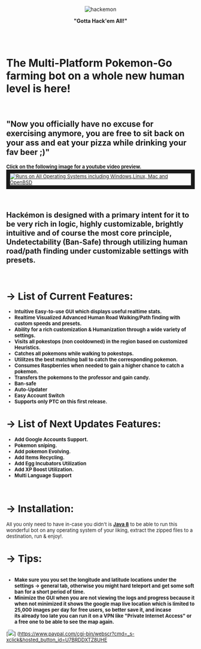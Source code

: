 
 
<p align="center"><img src="http://puu.sh/qlIQC/7b9adb7a67.png" alt="hackemon"></p>

<p align="center"><b>"Gotta Hack'em All!"</b></p>

<br><br> <h1><b>The Multi-Platform Pokemon-Go farming bot on a whole new human level is here! </b></h1><br><h2><b>"Now</b> you officially have no excuse for exercising anymore, you are free to sit back on your ass and eat your pizza while drinking your fav beer ;)"</h2>
 
 <font size=2px><b>Click on the following image for a youtube video preview.</b><font>
<a href="http://www.youtube.com/watch?feature=player_embedded&v=F6pjaP6Gtcs" target="_blank"><img src="http://puu.sh/qlOr9/992a8ee568.png" 
alt="Runs on All Operating Systems including Windows,Linux, Mac and OpenBSD"  border="10" /></a>

<br>

<h2><b>Hackémon</b> is designed with a primary intent for it to be very rich in logic, highly customizable, brightly intuitive and of course the most core principle, Undetectability (Ban-Safe) through utilizing human road/path finding under customizable settings with presets.</h2>
<br>
<b><h1>→ List of Current Features:</h1></b>
<b>
<ul>
<li>Intuitive Easy-to-use GUI which displays useful realtime stats.</li>
<li>Realtime Visualized Advanced Human Road Walking/Path finding with custom speeds and presets.</li>
<li>Ability for a rich customization & Humanization through a wide variety of settings. </li>
<li>Visits all pokestops (non cooldowned) in the region based on customized Heuristics. </li>
<li>Catches all pokemons while walking to pokestops.</li>
<li>Utilitzes the best matching ball to catch the corresponding pokemon.</li>
<li>Consumes Raspberries when needed to gain a higher chance to catch a pokemon.</li>
<li>Transfers the pokemons to the professor and gain candy.</li>
<li>Ban-safe</li>
<li>Auto-Updater</li>
<li>Easy Account Switch</li>
<li>Supports only PTC on this first release. </li>
</ul>
</b>

<b><h1>→ List of Next Updates Features:</h1></b>
<ul>
<b>
<li>Add Google Accounts Support.</li>
<li>Pokemon sniping.</li>
<li>Add pokemon Evolving.</li>
<li>Add Items Recycling. </li>
<li>Add Egg Incubators Utilization</li>
<li>Add XP Boost Utilization.</li>
<li>Multi Language Support</li>
</b>
</ul>

<br>
<b><h1>→ Installation:</h1></b>
All you only need to have in-case you didn't is <b><a href="http://www.oracle.com/technetwork/java/javase/downloads/jdk8-downloads-2133151.html">Java 8</a></b> to be able to run this wonderful bot on any operating system of your liking, extract the
zipped files to a destination, run & enjoy!.

<br>
<b><h1>→ Tips:</h1></b>
<ul>
<b><br>
<li>Make sure you you set the longitude and latitude locations under the settings -> general tab, otherwise you might hard teleport and get some soft ban for a short period of time.</li>
<li>Minimize the GUI when you are not viewing the logs and progress because it when not minimized it shows the google map live location which is limited to 25,000 images per day for free users, so better save it, and incase <br>
its already too late you can run it on a VPN like "Private Internet Access" or a free one to be able to see the map again.</li>
</b>
</ul>

[![](https://www.paypalobjects.com/en_US/i/btn/btn_donateCC_LG.gif)]
(https://www.paypal.com/cgi-bin/webscr?cmd=_s-xclick&hosted_button_id=U7BRDDXTZ8UHE

	